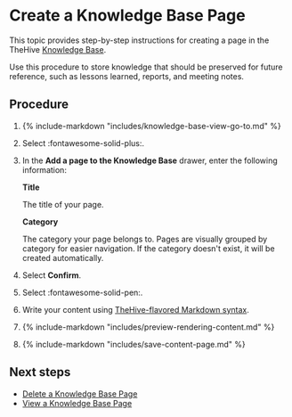 # Create a Knowledge Base Page

<!-- md:permission `manageKnowledgeBase` -->

This topic provides step-by-step instructions for creating a page in the TheHive [Knowledge Base](about-knowledge-base.md).

Use this procedure to store knowledge that should be preserved for future reference, such as lessons learned, reports, and meeting notes.

<h2>Procedure</h2>

1. {% include-markdown "includes/knowledge-base-view-go-to.md" %}

2. Select :fontawesome-solid-plus:.

3. In the **Add a page to the Knowledge Base** drawer, enter the following information:

    **Title**

    The title of your page.

    **Category**

    The category your page belongs to. Pages are visually grouped by category for easier navigation. If the category doesn't exist, it will be created automatically.

4. Select **Confirm**.

5. Select :fontawesome-solid-pen:.

6. Write your content using [TheHive-flavored Markdown syntax](../thehive-flavored-markdown.md).

7. {% include-markdown "includes/preview-rendering-content.md" %}

8. {% include-markdown "includes/save-content-page.md" %}

<h2>Next steps</h2>

* [Delete a Knowledge Base Page](delete-a-knowledge-base-page.md)
* [View a Knowledge Base Page](view-a-knowledge-base-page.md)